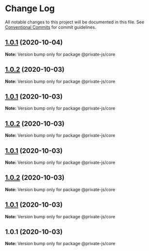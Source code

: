 # Change Log

All notable changes to this project will be documented in this file.
See [Conventional Commits](https://conventionalcommits.org) for commit guidelines.

## [1.0.1](https://github.com/tp953704/privateJs/compare/@private-js/core@1.0.2...@private-js/core@1.0.1) (2020-10-04)

**Note:** Version bump only for package @private-js/core





## [1.0.2](https://github.com/tp953704/privateJs/compare/@private-js/core@1.0.2...@private-js/core@1.0.2) (2020-10-03)

**Note:** Version bump only for package @private-js/core





## [1.0.1](https://github.com/tp953704/privateJs/compare/@private-js/core@1.0.2...@private-js/core@1.0.1) (2020-10-03)

**Note:** Version bump only for package @private-js/core





## [1.0.2](https://github.com/tp953704/privateJs/compare/@private-js/core@1.0.2...@private-js/core@1.0.2) (2020-10-03)

**Note:** Version bump only for package @private-js/core





## [1.0.1](https://github.com/tp953704/privateJs/compare/@private-js/core@1.0.2...@private-js/core@1.0.1) (2020-10-03)

**Note:** Version bump only for package @private-js/core





## [1.0.2](https://github.com/tp953704/privateJs/compare/@private-js/core@1.0.1-alpha.0...@private-js/core@1.0.2) (2020-10-03)

**Note:** Version bump only for package @private-js/core





## [1.0.1](https://github.com/tp953704/privateJs/compare/@private-js/core@1.0.1-alpha.0...@private-js/core@1.0.1) (2020-10-03)

**Note:** Version bump only for package @private-js/core





## 1.0.1 (2020-10-03)

**Note:** Version bump only for package @private-js/core
